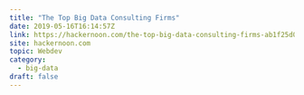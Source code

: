 ```yaml
---
title: "The Top Big Data Consulting Firms"
date: 2019-05-16T16:14:57Z
link: https://hackernoon.com/the-top-big-data-consulting-firms-ab1f25d09163?source=rss----3a8144eabfe3---4&utm_medium=RSS&utm_source=hune
site: hackernoon.com
topic: Webdev
category:
  - big-data
draft: false
---
```


